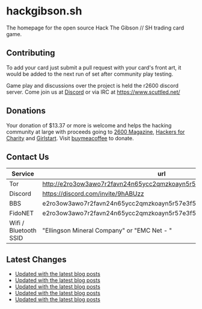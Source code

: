 # hackgibson.sh
The homepage for the open source Hack The Gibson // SH trading card game.


## Contributing

To add your card just submit a pull request with your card's front art, it would be added to the next run of set after community play testing.

Game play and discussions over the project is held the r2600 discord server. Come join us at [Discord](https://discord.com/invite/9hABUzz) or via IRC at https://www.scuttled.net/


## Donations

Your donation of $13.37 or more is welcome and helps the hacking community at large with proceeds going to [2600 Magazine](https://2600.com/), [Hackers for Charity](https://hackersforcharity.org) and [Girlstart](https://girlstart.org).  Visit [buymeacoffee](https://www.buymeacoffee.com/hackgibson.sh) to donate.


## Contact Us

Service | url
-|-
Tor | http://e2ro3ow3awo7r2favn24n65ycc2qmzkoayn5r57e3f56nvjwdcgg32ad.onion
Discord | https://discord.com/invite/9hABUzz
BBS | e2ro3ow3awo7r2favn24n65ycc2qmzkoayn5r57e3f56nvjwdcgg32ad.onion:23
FidoNET | e2ro3ow3awo7r2favn24n65ycc2qmzkoayn5r57e3f56nvjwdcgg32ad.onion:24554
Wifi / Bluetooth SSID | "Ellingson Mineral Company" or "EMC Net - <fidonet address>"

## Latest Changes
<!-- BLOG-POST-LIST:START -->
- [Updated with the latest blog posts](https://github.com/DFW2600/hackgibson.sh/commit/c7152d5b734fed70c6859d97efc84eb590c6f5f8)
- [Updated with the latest blog posts](https://github.com/DFW2600/hackgibson.sh/commit/5ea9334ef861e70b7197000f47bf102b3aa11cd6)
- [Updated with the latest blog posts](https://github.com/DFW2600/hackgibson.sh/commit/545bd37d3c5c8a71754c3f010a1adbd51c8c31b1)
- [Updated with the latest blog posts](https://github.com/DFW2600/hackgibson.sh/commit/6822d760660664aafbe72031d4a2d6aac30b1342)
- [Updated with the latest blog posts](https://github.com/DFW2600/hackgibson.sh/commit/2541c64efbf38885ddd7e06109dfe7c31681d43f)
<!-- BLOG-POST-LIST:END -->
